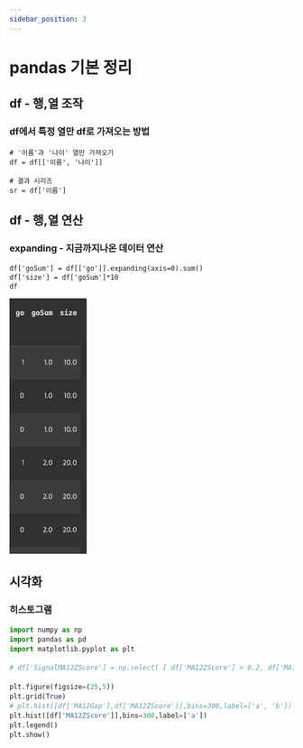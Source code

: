 ```yaml
---
sidebar_position: 3
---
```


# pandas 기본 정리

## df - 행,열 조작


### df에서 특정 열만 df로 가져오는 방법

```
# '이름'과 '나이' 열만 가져오기
df = df[['이름', '나이']]

# 결과 시리즈
sr = df['이름']
```

## df - 행,열 연산

### expanding - 지금까지나온 데이터 연산

```
df['goSum'] = df[['go']].expanding(axis=0).sum()
df['size'] = df['goSum']*10
df
```
![Alt text](image.png)


## 시각화

### 히스토그램

```py
import numpy as np
import pandas as pd
import matplotlib.pyplot as plt

# df['SignalMA12ZScore'] = np.select( [ df['MA12ZScore'] > 0.2, df['MA12ZScore'] < -0.2,  ],[1,-1],0 )

plt.figure(figsize=(25,5))
plt.grid(True)
# plt.hist([df['MA12Gap'],df['MA12ZScore']],bins=300,label=['a', 'b'])
plt.hist([df['MA12ZScore']],bins=300,label=['a'])
plt.legend()
plt.show()
```
